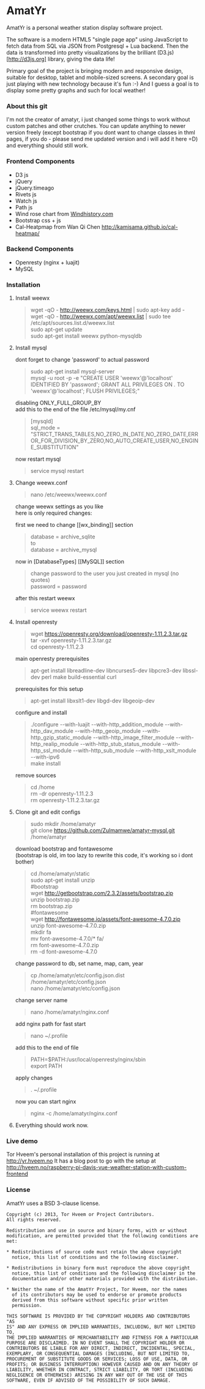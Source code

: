 # AmatYr

AmatYr is a personal weather station display software project.

The software is a modern HTML5 "single page app" using JavaScript to fetch data from SQL via JSON from Postgresql + Lua backend. Then the data is transformed into pretty visualizations by the brilliant (D3.js)[http://d3js.org] library, giving the data life!

Primary goal of the project is bringing modern and responsive design, suitable for desktop, tablet and mobile-sized screens. A secondary goal is just playing with new technology because it's fun :-) And I guess a goal is to display some pretty graphs and such for local weather!

### About this git
I'm not the creator of amatyr, i just changed some things to work without custom patches and other crutches. You can update anything to newer version freely (except bootstrap if you dont want to change classes in thml pages, if you do - please send me updated version and i will add it here =D) and everything should still work.

### Frontend Components

-    D3 js
-    jQuery
-    jQuery.timeago
-    Rivets js
-    Watch js
-    Path js 
-    Wind rose chart from [Windhistory.com](http://windhistory.com/about.html)
-    Bootstrap css + js
-    Cal-Heatpmap from Wan Qi Chen <http://kamisama.github.io/cal-heatmap/>


### Backend Components

-   Openresty (nginx + luajit)
-   MySQL


### Installation

1. Install weewx

    > wget -qO - http://weewx.com/keys.html | sudo apt-key add -  
    wget -qO - http://weewx.com/apt/weewx.list | sudo tee /etc/apt/sources.list.d/weewx.list  
    sudo apt-get update  
    sudo apt-get install weewx python-mysqldb

2. Install mysql

    dont forget to change 'password' to actual password
    > sudo apt-get install mysql-server  
    mysql -u root -p -e "CREATE USER 'weewx'@'localhost' IDENTIFIED BY 'password'; GRANT ALL PRIVILEGES ON *.* TO 'weewx'@'localhost'; FLUSH PRIVILEGES;" 
    
    disabling ONLY_FULL_GROUP_BY  
    add this to the end of the file /etc/mysql/my.cnf  
    > [mysqld]  
    sql_mode = "STRICT_TRANS_TABLES,NO_ZERO_IN_DATE,NO_ZERO_DATE,ERROR_FOR_DIVISION_BY_ZERO,NO_AUTO_CREATE_USER,NO_ENGINE_SUBSTITUTION"  
    
    now restart mysql  
    > service mysql restart

3. Change weewx.conf

    > nano /etc/weewx/weewx.conf

    change weewx settings as you like  
    here is only required changes:

    first we need to change [[wx_binding]] section  
    >database = archive_sqlite  
    to  
    database = archive_mysql

    now in [DatabaseTypes] [[MySQL]] section
    >change password to the user you just created in mysql (no quotes)  
    password = password

    after this restart weewx
    >service weewx restart

4. Install openresty

    > wget https://openresty.org/download/openresty-1.11.2.3.tar.gz  
    tar -xvf openresty-1.11.2.3.tar.gz  
    cd openresty-1.11.2.3  

    main openresty prerequisites  
    > apt-get install libreadline-dev libncurses5-dev libpcre3-dev libssl-dev perl make build-essential curl
    
    prerequisites for this setup
    >apt-get install libxslt1-dev libgd-dev libgeoip-dev

    configure and install
    >./configure --with-luajit  --with-http_addition_module --with-http_dav_module --with-http_geoip_module --with-http_gzip_static_module --with-http_image_filter_module --with-http_realip_module --with-http_stub_status_module --with-http_ssl_module --with-http_sub_module --with-http_xslt_module --with-ipv6  
    make install

    remove sources
    >cd /home  
    rm -dr openresty-1.11.2.3  
    rm openresty-1.11.2.3.tar.gz  

5. Clone git and edit configs

    >sudo mkdir /home/amatyr  
    git clone https://github.com/Zulmamwe/amatyr-mysql.git /home/amatyr

    download bootstrap and fontawesome  
    (bootstrap is old, im too lazy to rewrite this code, it's working so i dont bother)
    >cd /home/amatyr/static  
    sudo apt-get install unzip  
    #bootstrap  
    wget http://getbootstrap.com/2.3.2/assets/bootstrap.zip  
    unzip bootstrap.zip  
    rm bootstrap.zip  
    #fontawesome  
    wget http://fontawesome.io/assets/font-awesome-4.7.0.zip  
    unzip font-awesome-4.7.0.zip  
    mkdir fa  
    mv font-awesome-4.7.0/* fa/  
    rm font-awesome-4.7.0.zip  
    rm -d font-awesome-4.7.0  

    change password to db, set name, map, cam, year
    >cp /home/amatyr/etc/config.json.dist /home/amatyr/etc/config.json  
    nano /home/amatyr/etc/config.json

    change server name
    >nano /home/amatyr/nginx.conf

    add nginx path for fast start
    >nano ~/.profile  
    
    add this to the end of file
    >PATH=$PATH:/usr/local/openresty/nginx/sbin  
    export PATH

    apply changes
    >. ~/.profile
    
    now you can start nginx
    > nginx -c /home/amatyr/nginx.conf

6. Everything should work now.

### Live demo

Tor Hveem's personal installation of this project is running at <http://yr.hveem.no>
It has a blog post to go with the setup at <http://hveem.no/raspberry-pi-davis-vue-weather-station-with-custom-frontend>

### License

AmatYr uses a BSD 3-clause license.

    Copyright (c) 2013, Tor Hveem or Project Contributors.
    All rights reserved.

    Redistribution and use in source and binary forms, with or without
    modification, are permitted provided that the following conditions are
    met:

    * Redistributions of source code must retain the above copyright
      notice, this list of conditions and the following disclaimer.

    * Redistributions in binary form must reproduce the above copyright
      notice, this list of conditions and the following disclaimer in the
      documentation and/or other materials provided with the distribution.

    * Neither the name of the AmatYr Project, Tor Hveem, nor the names
      of its contributors may be used to endorse or promote products
      derived from this software without specific prior written
      permission.

    THIS SOFTWARE IS PROVIDED BY THE COPYRIGHT HOLDERS AND CONTRIBUTORS "AS
    IS" AND ANY EXPRESS OR IMPLIED WARRANTIES, INCLUDING, BUT NOT LIMITED TO,
    THE IMPLIED WARRANTIES OF MERCHANTABILITY AND FITNESS FOR A PARTICULAR
    PURPOSE ARE DISCLAIMED. IN NO EVENT SHALL THE COPYRIGHT HOLDER OR
    CONTRIBUTORS BE LIABLE FOR ANY DIRECT, INDIRECT, INCIDENTAL, SPECIAL,
    EXEMPLARY, OR CONSEQUENTIAL DAMAGES (INCLUDING, BUT NOT LIMITED TO,
    PROCUREMENT OF SUBSTITUTE GOODS OR SERVICES; LOSS OF USE, DATA, OR
    PROFITS; OR BUSINESS INTERRUPTION) HOWEVER CAUSED AND ON ANY THEORY OF
    LIABILITY, WHETHER IN CONTRACT, STRICT LIABILITY, OR TORT (INCLUDING
    NEGLIGENCE OR OTHERWISE) ARISING IN ANY WAY OUT OF THE USE OF THIS
    SOFTWARE, EVEN IF ADVISED OF THE POSSIBILITY OF SUCH DAMAGE.
